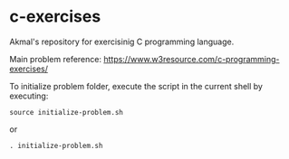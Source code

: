 # c-exercises

Akmal's repository for exercisinig C programming language.

Main problem reference:
https://www.w3resource.com/c-programming-exercises/

To initialize problem folder, execute the script in the current shell by executing:

`source initialize-problem.sh`

or

`. initialize-problem.sh`